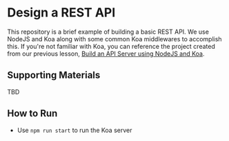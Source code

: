 # Design a REST API

This repository is a brief example of building a basic REST API. We use NodeJS and Koa along with some common Koa middlewares to accomplish this. If you're not familiar with Koa, you can reference the project created from our previous lesson, [Build an API Server using NodeJS and Koa](https://github.com/CodeSeoul/api-node-koa).

## Supporting Materials
TBD

## How to Run
* Use `npm run start` to run the Koa server
